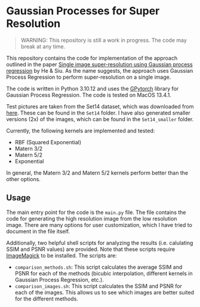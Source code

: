 # Gaussian Processes for Super Resolution

> WARNING: This repository is still a work in progress. The code may break at any time.

This repository contains the code for implementation of the approach outlined in the paper [Single image super-resolution using Gaussian process regression](https://ieeexplore.ieee.org/document/5995713) by He & Siu. As the name suggests, the approach uses Gaussian Process Regression to perform super-resolution on a single image.

The code is written in Python 3.10.12 and uses the [GPytorch](https://gpytorch.ai//) library for Gaussian Process Regression. The code is tested on MacOS 13.4.1.

Test pictures are taken from the Set14 dataset, which was downloaded from [here](https://github.com/jbhuang0604/SelfExSR). These can be found in the `Set14` folder. I have also generated smaller versions (2x) of the images, which can be found in the `Set14_smaller` folder.

Currently, the following kernels are implemented and tested:

- RBF (Squared Exponential)
- Matern 3/2
- Matern 5/2
- Exponential

In general, the Matern 3/2 and Matern 5/2 kernels perform better than the other options.

## Usage

The main entry point for the code is the `main.py` file. The file contains the code for generating the high resolution image from the low resolution image. There are many options for user customization, which I have tried to document in the file itself.

Additionally, two helpful shell scripts for analyzing the results (i.e. calulating SSIM and PSNR values) are provided. Note that these scripts require [ImageMagick](https://imagemagick.org/script/download.php) to be installed. The scripts are:

- `comparison_methods.sh`: This script calculates the average SSIM and PSNR for each of the methods (bicubic interpolation, different kernels in Gaussian Process Regression, etc.).
- `comparison_images.sh`: This script calculates the SSIM and PSNR for each of the images. This allows us to see which images are better suited for the different methods.
